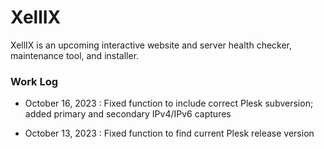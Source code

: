 # XellIX

XellIX is an upcoming interactive website and server health checker, maintenance tool, and installer.

### Work Log

- October 16, 2023 : Fixed function to include correct Plesk subversion; added primary and secondary IPv4/IPv6 captures

- October 13, 2023 : Fixed function to find current Plesk release version